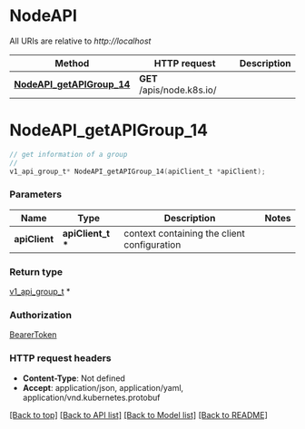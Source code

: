 # NodeAPI

All URIs are relative to *http://localhost*

Method | HTTP request | Description
------------- | ------------- | -------------
[**NodeAPI_getAPIGroup_14**](NodeAPI.md#NodeAPI_getAPIGroup_14) | **GET** /apis/node.k8s.io/ | 


# **NodeAPI_getAPIGroup_14**
```c
// get information of a group
//
v1_api_group_t* NodeAPI_getAPIGroup_14(apiClient_t *apiClient);
```

### Parameters
Name | Type | Description  | Notes
------------- | ------------- | ------------- | -------------
**apiClient** | **apiClient_t \*** | context containing the client configuration |

### Return type

[v1_api_group_t](v1_api_group.md) *


### Authorization

[BearerToken](../README.md#BearerToken)

### HTTP request headers

 - **Content-Type**: Not defined
 - **Accept**: application/json, application/yaml, application/vnd.kubernetes.protobuf

[[Back to top]](#) [[Back to API list]](../README.md#documentation-for-api-endpoints) [[Back to Model list]](../README.md#documentation-for-models) [[Back to README]](../README.md)

